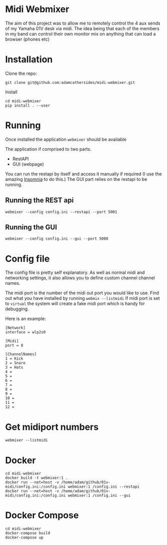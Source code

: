 # Midi Webmixer

The aim of this project was to allow me to remotely control the 4 aux sends of my Yamaha 01V desk via midi.
The idea being that each of the members in my band can control their own monitor mix on anything that can load a browser (phones etc)

# Installation

Clone the repo:
```
git clone git@github.com:adamcathersides/midi-webmixer.git
```

Install
```
cd midi-webmixer
pip install . --user
```

# Running

Once installed the application `webmixer` should be available

The application if comprised to two parts.  
* RestAPI 
* GUI (webpage) 

You can run the restapi by itself and access it manually if required (I use the amazing [Insomnia](https://insomnia.rest/) to do this.)
The GUI part relies on the restapi to be running.

## Running the REST api

`webmixer --config config.ini --restapi --port 5001`

## Running the GUI

`webmixer --config config.ini --gui --port 5000`


# Config file

The config file is pretty self explanatory.  As well as normal midi and networking settings, it also allows you to define custom channel channel names.

The midi port is the number of the midi out port you would like to use.  Find out what you have installed by running `webmix --listmidi` 
If midi port is set to `virtual` the system will create a fake midi port which is handy for debugging.

Here is an example:

```
[Network]
interface = wlp2s0

[Midi]
port = 0

[ChannelNames]
1 = Kick
2 = Snare
3 = Hats
4 =
5 =
6 =
7 =
8 =
9 =
10 =
11 =
12 =
```

# Get midiport numbers

```
webmixer --listmidi
```

# Docker

```
cd midi-webmixer
docker build -t webmixer:1 .
docker run --net=host -v /home/adam/github/01v-midi/config.ini:/config.ini webmixer:1 /config.ini --restapi
docker run --net=host -v /home/adam/github/01v-midi/config.ini:/config.ini webmixer:1 /config.ini --gui
```

# Docker Compose

```
cd midi-webmixer
docker-compose build
docker-compose up
```
